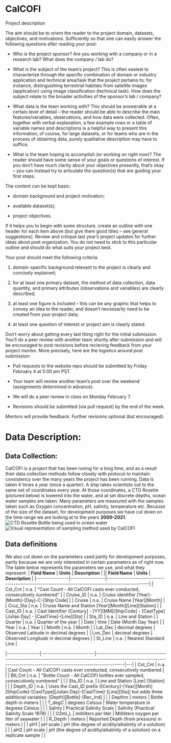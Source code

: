# CalCOFI
Project description

The aim should be to orient the reader to the project domain, datasets, objectives, and motivations. Sufficiently so that one can easily answer the following questions after reading your post:

- Who is the project sponsor? Are you working with a company or in a research lab? What does the company / lab do?

- What is the subject of the team’s project? This is often easiest to characterize through the specific combination of domain or industry application and technical area/task that the project pertains to; for instance, distinguishing terrestrial habitats from satellite images (application) using image classification (technical task). How does the subject relate to the broader activities of the sponsor’s lab / company?

- What data is the team working with? This should be answerable at a certain level of detail – the reader should be able to describe the main features/variables, observations, and how data were collected. Often, together with verbal explanation, a few example rows or a table of variable names and descriptions is a helpful way to present this information; of course, for large datasets, or for teams who are in the process of obtaining data, purely qualitative description may have to suffice.

- What is the team hoping to accomplish (or working on right now)? The reader should have some sense of your goals or questions of interest. If you don’t have much clarity about your objectives presently, that’s okay – you can instead try to articulate the question(s) that are guiding your first steps.

The content can be kept basic:

- domain background and project motivation;

- available dataset(s);

- project objectives.

If it helps you to begin with some structure, create an outline with one header for each item above (but give them good titles – see general suggestions). Review and critique last year’s project updates for further ideas about post organization. You do not need to stick to this particular outline and should do what suits your project best.

Your post should meet the following criteria:

1. domain-specific background relevant to the project is clearly and concisely explained;

2. for at least one primary dataset, the method of data collection, data quantity, and primary attributes (observations and variables) are clearly described;

3. at least one figure is included – this can be any graphic that helps to convey an idea to the reader, and doesn’t necessarily need to be created from your project data;

4. at least one question of interest or project aim is clearly stated.

Don’t worry about getting every last thing right for the initial submission. You’ll do a peer review with another team shortly after submission and will be encouraged to post revisions before recieving feedback from your project mentor. More precisely, here are the logistics around post submission:

- Pull requests to the website repo should be submitted by Friday February 4 at 5:00 pm PST.

- Your team will review another team’s post over the weekend (assignments determined in advance).

- We will do a peer review in class on Monday February 7.

- Revisions should be submitted (via pull request) by the end of the week.

Mentors will provide feedback. Further revisions optional (but encouraged).

# Data Description:
## Data Collection:
CalCOFI is a project that has been runing for a long time, and as a result their data collection methods follow closely with protocol to maintain consistency over the many years the project has been running. Data is taken 4 times a year (once a quarter). A ship takes scientists out to the same set of coordinates every year. At those coordinates, a CTD Rosette (pictured below) is lowered into the water, and at set discrete depths, ocean water samples are taken. Many parameters are measured with the samples taken such as Oxygen concentration, pH, salinity, temperature etc. Because of the size of the dataset, for development purposes we have cut down on the time range we are looking at to the years **2000-2021**.
![CTD Rosette Bottle being used in ocean water](https://wp.calcofi.org/wp/wp-content/uploads/2020/03/1904RL_sta93-50_CTDSurface-1024x770.jpg "CTD Rosette Bottles used to Sample Oceanwater")
![Visual representation of sampling method used by CalCOFI](https://user-images.githubusercontent.com/30590837/149233121-d5e2e83e-b72a-41e5-9e83-00ef40877b43.png "Visual representation of sampling methods")

## Data definitions
We also cut down on the parameters used partly for development purposes, partly because we are only interested in certain parameters as of right now. The table below represents the parameters we use, and what they represent:
| **Field Name** | **Units**                | **Description**                                                                                                                                                          |   || **Field Name** | **Units**       | **Description**                                                                                  |
|----------------|-----------------|--------------------------------------------------------------------------------------------------|
| Cst_Cnt        | n.a.            | "Cast Count - All CalCOFI casts ever conducted, consecutively numbered"                          |
| Cruise_ID      | n.a.            | Cruise identifier [Year]-[Month]-[Day]-C-[Ship Code]                                             |
| Cruise         | n.a.            | Cruise Name [Year][Month]                                                                        |
| Cruz_Sta       | n.a.            | Cruise Name and Station [Year][Month][Line][Station]                                             |
| Cast_ID        | n.a.            | Cast Identifier [Century] - [YY][MM][ShipCode] - [CastType][Julian Day] - [CastTime]-[Line][Sta] |
| Sta_ID         | n.a.            | Line and Station                                                                                 |
| Quarter        | n.a.            | Quarter of the year                                                                              |
| Date           | time            | Date (Month Day Year)                                                                            |
| Year           | n.a.            | Year                                                                                             |
| Month          | n.a.            | Month                                                                                            |
| Lat_Dec        | decimal degrees | Observed Latitude in decimal degrees                                                             |
| Lon_Dec        | decimal degrees | Observed Longitude in decimal degrees                                                            |
| St_Line        | n.a.            | Nearest Standard Line                                                                            |

|----------------|--------------------------|--------------------------------------------------------------------------------------------------------------------------------------------------------------------------|---|
| Cst_Cnt        | n.a.                     | Cast Count - All CalCOFI casts ever conducted, consecutively numbered                                                                                                    |   |
| Btl_Cnt        | n.a.                     | "Bottle Count - All CalCOFI bottles ever sampled, consecutively numbered"                                                                                                |   |
| Sta_ID         | n.a.                     | Line and Station [Line] [Station]                                                                                                                                        |   |
| Depth_ID       | n.a.                     | Uses the Cast_ID prefix ([Century]-[Year][Month][ShipCode]-[CastType][Julian Day]-[CastTime]-[Line][Sta]) but adds three additional variables: [Depth][Bottle]-[Rec_Ind] |   |
| Depthm         | meters                   | Bottle depth in meters                                                                                                                                                   |   |
| T_degC         | degrees Celsius          | Water temperature in degrees Celsius                                                                                                                                     |   |
| Salnty         | Practical Salinity Scale | Salinity (Practical Salinity Scale 1978)                                                                                                                                 |   |
| O2ml_L         | milliliters per liter    | Milliliters oxygen per liter of seawater                                                                                                                                 |   |
| R_Depth        | meters                   | Reported Depth (from pressure) in meters                                                                                                                                 |   |
| pH1            | pH scale                 | pH (the degree of acidity/alkalinity of a solution)                                                                                                                      |   |
| pH2            | pH scale                 | pH (the degree of acidity/alkalinity of a solution) on a replicate sample                                                                                                |   |


